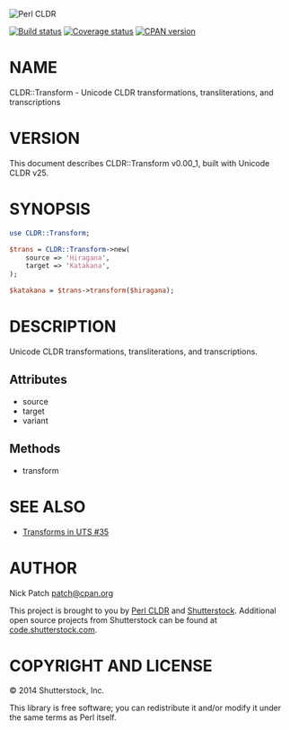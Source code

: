 ![Perl CLDR](https://www.gravatar.com/avatar/656f15a25eff4437f5a82e7c929f41dd?s=96)

[![Build status](https://travis-ci.org/perl-cldr/cldr-transform-pm5.png)](https://travis-ci.org/perl-cldr/cldr-transform-pm5)
[![Coverage status](https://coveralls.io/repos/perl-cldr/cldr-transform-pm5/badge.png)](https://coveralls.io/r/perl-cldr/cldr-transform-pm5)
[![CPAN version](https://badge.fury.io/pl/CLDR-Transform.png)](http://badge.fury.io/pl/CLDR-Transform)

# NAME

CLDR::Transform - Unicode CLDR transformations, transliterations, and transcriptions

# VERSION

This document describes CLDR::Transform v0.00\_1, built with Unicode CLDR v25.

# SYNOPSIS

```perl
use CLDR::Transform;

$trans = CLDR::Transform->new(
    source => 'Hiragana',
    target => 'Katakana',
);

$katakana = $trans->transform($hiragana);
```

# DESCRIPTION

Unicode CLDR transformations, transliterations, and transcriptions.

## Attributes

- source
- target
- variant

## Methods

- transform

# SEE ALSO

- [Transforms in UTS #35](http://www.unicode.org/reports/tr35/tr35-general.html#Transforms)

# AUTHOR

Nick Patch <patch@cpan.org>

This project is brought to you by [Perl CLDR](http://perl-cldr.github.io/) and
[Shutterstock](http://www.shutterstock.com/). Additional open source projects
from Shutterstock can be found at
[code.shutterstock.com](http://code.shutterstock.com/).

# COPYRIGHT AND LICENSE

© 2014 Shutterstock, Inc.

This library is free software; you can redistribute it and/or modify it under
the same terms as Perl itself.
